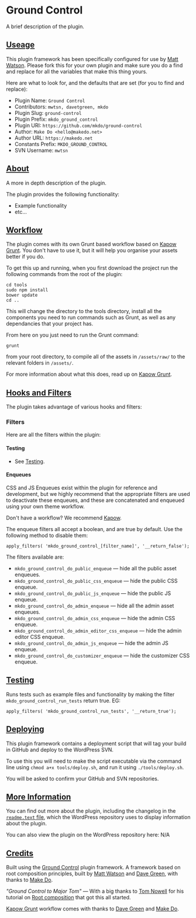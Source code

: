 # Ground Control

A brief description of the plugin.

## [Useage](#useage)

This plugin framework has been specifically configured for use by [Matt Watson](https://github.com/mwtsn/). Please fork this for your own plugin and make
sure you do a find and replace for all the variables that make this thing yours.

Here are what to look for, and the defaults that are set (for you to find and replace):

- Plugin Name: `Ground Control`
- Contributors: `mwtsn, davetgreen, mkdo`
- Plugin Slug: `ground-control`
- Plugin Prefix: `mkdo_ground_control`
- Plugin URI: `https://github.com/mkdo/ground-control`
- Author: `Make Do <hello@makedo.net>`
- Author URL: `https://makedo.net`
- Constants Prefix: `MKDO_GROUND_CONTROL`
- SVN Username: `mwtsn`

## [About](#about)

A more in depth description of the plugin.

The plugin provides the following functionality:

- Example functionality
- etc...

## [Workflow](#workflow)

The plugin comes with its own Grunt based workflow based on [Kapow Grunt](https://github.com/mkdo/kapow-grunt). You don't have to use it, but it will
help you organise your assets better if you do.

To get this up and running, when you first download the project run the following
commands from the root of the plugin:

`cd tools`  
`sudo npm install`  
`bower update`  
`cd ..`  

This will change the directory to the tools directory, install all the components
you need to run commands such as Grunt, as well as any dependancies that your
project has.

From here on you just need to run the Grunt command:

`grunt`

from your root directory, to compile all of the assets in `/assets/raw/` to the
relevant folders in `/assets/`.

For more information about what this does, read up on [Kapow Grunt](https://github.com/mkdo/kapow-grunt).

## [Hooks and Filters](#hooks-filters)
The plugin takes advantage of various hooks and filters:

### Filters
Here are all the filters within the plugin:

#### Testing
- See [Testing](#testing).

#### Enqueues
CSS and JS Enqueues exist within the plugin for reference and development, but
we highly recommend that the appropriate filters are used to deactivate these
enqueues, and these are concatenated and enqueued using your own theme workflow.

Don't have a workflow? We recommend [Kapow](https://github.com/mkdo/kapow-setup).

The enqueue filters all accept a boolean, and are true by default. Use the
following method to disable them:

`apply_filters( 'mkdo_ground_control_[filter_name]', '__return_false');`

The filters available are:

- `mkdo_ground_control_do_public_enqueue` &mdash; hide all the public asset enqueues.
- `mkdo_ground_control_do_public_css_enqueue` &mdash; hide the public CSS enqueue.
- `mkdo_ground_control_do_public_js_enqueue` &mdash; hide the public JS enqueue.
- `mkdo_ground_control_do_admin_enqueue` &mdash; hide all the admin asset enqueues.
- `mkdo_ground_control_do_admin_css_enqueue` &mdash; hide the admin CSS enqueue.
- `mkdo_ground_control_do_admin_editor_css_enqueue` &mdash; hide the admin editor CSS enqueue.
- `mkdo_ground_control_do_admin_js_enqueue` &mdash; hide the admin JS enqueue.
- `mkdo_ground_control_do_customizer_enqueue` &mdash; hide the customizer CSS enqueue.

## [Testing](#testing)
Runs tests such as example files and functionality by making the filter `mkdo_ground_control_run_tests` return true. EG:

`apply_filters( 'mkdo_ground_control_run_tests', '__return_true');`

## [Deploying](#deploying)
This plugin framework contains a deployment script that will tag your build in GitHub
and deploy to the WordPress SVN.

To use this you will need to make the script executable via the command line using `chmod a+x tools/deploy.sh`, and run it using `./tools/deploy.sh`.

You will be asked to confirm your GitHub and SVN repositories.

## [More Information](#more-information)
You can find out more about the plugin, including the changelog in the [`readme.text` file](https://github.com/mwtsn/ground-control/blob/master/readme.txt), which the WordPress repository uses to display information about the plugin.

You can also view the plugin on the WordPress repository here: N/A

## [Credits](#credits)

Built using the [Ground Control](https://github.com/mwtsn/ground-control) plugin framework. A framework based on root composition principles, built by [Matt Watson](https://github.com/mwtsn/) and [Dave Green](https://github.com/davetgreen/), with thanks to [Make Do](https://www.makedo.net/).

_"Ground Control to Major Tom"_
&mdash; With a big thanks to [Tom Nowell](https://tomjn.com) for his tutorial on [Root composition](https://tomjn.com/2015/06/24/root-composition-in-wordpress-plugins/) that got this all started.

[Kapow Grunt](https://github.com/mkdo/kapow-grunt) workflow comes with thanks to [Dave Green](https://github.com/davetgreen/) and [Make Do](https://www.makedo.net/).
